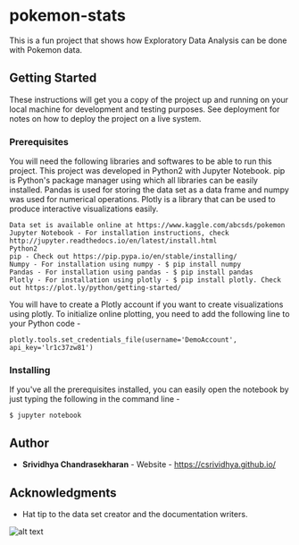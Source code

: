 # pokemon-stats

This is a fun project that shows how Exploratory Data Analysis can be done with Pokemon data.

## Getting Started

These instructions will get you a copy of the project up and running on your local machine for development and testing purposes. See deployment for notes on how to deploy the project on a live system.

### Prerequisites

You will need the following libraries and softwares to be able to run this project. This project was developed in Python2 with
Jupyter Notebook. pip is Python's package manager using which all libraries can be easily installed. Pandas is used for storing
the data set as a data frame and numpy was used for numerical operations. Plotly is a library that can be used to produce interactive
visualizations easily. 

```
Data set is available online at https://www.kaggle.com/abcsds/pokemon
Jupyter Notebook - For installation instructions, check http://jupyter.readthedocs.io/en/latest/install.html
Python2
pip - Check out https://pip.pypa.io/en/stable/installing/
Numpy - For installation using numpy - $ pip install numpy
Pandas - For installation using pandas - $ pip install pandas
Plotly - For installation using plotly - $ pip install plotly. Check out https://plot.ly/python/getting-started/
```

You will have to create a Plotly account if you want to create visualizations using plotly. To initialize online plotting, you need to add the following line to your Python code -
```
plotly.tools.set_credentials_file(username='DemoAccount', api_key='lr1c37zw81')
```

### Installing
If you've all the prerequisites installed, you can easily open the notebook by just typing the following in the command line -
```
$ jupyter notebook
```

## Author

* **Srividhya Chandrasekharan** - Website - https://csrividhya.github.io/

## Acknowledgments

* Hat tip to the data set creator and the documentation writers.

![alt text](/home/sri/Desktop/cool_shiz/pokemon/final/pokemon.png "Description goes here")


